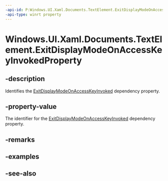 ```yaml
---
-api-id: P:Windows.UI.Xaml.Documents.TextElement.ExitDisplayModeOnAccessKeyInvokedProperty
-api-type: winrt property
---
```


<!-- Property syntax
public Windows.UI.Xaml.DependencyProperty ExitDisplayModeOnAccessKeyInvokedProperty { get; }
-->

# Windows.UI.Xaml.Documents.TextElement.ExitDisplayModeOnAccessKeyInvokedProperty

## -description
Identifies the [ExitDisplayModeOnAccessKeyInvoked](textelement_exitdisplaymodeonaccesskeyinvoked.md) dependency property.



## -property-value
The identifier for the [ExitDisplayModeOnAccessKeyInvoked](textelement_exitdisplaymodeonaccesskeyinvoked.md) dependency property.

## -remarks

## -examples

## -see-also
